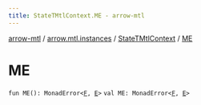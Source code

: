```yaml
---
title: StateTMtlContext.ME - arrow-mtl
---
```


[arrow-mtl](../../index.html) / [arrow.mtl.instances](../index.html) / [StateTMtlContext](index.html) / [ME](./-m-e.html)

# ME

`fun ME(): MonadError<`[`F`](index.html#F)`, `[`E`](index.html#E)`>`
`val ME: MonadError<`[`F`](index.html#F)`, `[`E`](index.html#E)`>`